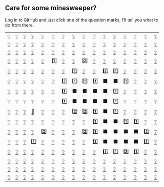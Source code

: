 ## Care for some minesweeper?
Log in to GitHub and just click one of the question marks; I'll tell you what to do from there.

|||||||||||||||||
|-|-|-|-|-|-|-|-|-|-|-|-|-|-|-|-|
[❔](https://github.com/yeetus-skeetus/yeetus-skeetus/issues/new?title=game_dig%20[0,0]&body=Replace+game_dig+with+game_flag+if+you+want+to+flag+a+square.+Click+Submit+new+issue+to+make+your+move.)|[❔](https://github.com/yeetus-skeetus/yeetus-skeetus/issues/new?title=game_dig%20[1,0]&body=Replace+game_dig+with+game_flag+if+you+want+to+flag+a+square.+Click+Submit+new+issue+to+make+your+move.)|[❔](https://github.com/yeetus-skeetus/yeetus-skeetus/issues/new?title=game_dig%20[2,0]&body=Replace+game_dig+with+game_flag+if+you+want+to+flag+a+square.+Click+Submit+new+issue+to+make+your+move.)|[❔](https://github.com/yeetus-skeetus/yeetus-skeetus/issues/new?title=game_dig%20[3,0]&body=Replace+game_dig+with+game_flag+if+you+want+to+flag+a+square.+Click+Submit+new+issue+to+make+your+move.)|[❔](https://github.com/yeetus-skeetus/yeetus-skeetus/issues/new?title=game_dig%20[4,0]&body=Replace+game_dig+with+game_flag+if+you+want+to+flag+a+square.+Click+Submit+new+issue+to+make+your+move.)|[❔](https://github.com/yeetus-skeetus/yeetus-skeetus/issues/new?title=game_dig%20[5,0]&body=Replace+game_dig+with+game_flag+if+you+want+to+flag+a+square.+Click+Submit+new+issue+to+make+your+move.)|[❔](https://github.com/yeetus-skeetus/yeetus-skeetus/issues/new?title=game_dig%20[6,0]&body=Replace+game_dig+with+game_flag+if+you+want+to+flag+a+square.+Click+Submit+new+issue+to+make+your+move.)|[❔](https://github.com/yeetus-skeetus/yeetus-skeetus/issues/new?title=game_dig%20[7,0]&body=Replace+game_dig+with+game_flag+if+you+want+to+flag+a+square.+Click+Submit+new+issue+to+make+your+move.)|[❔](https://github.com/yeetus-skeetus/yeetus-skeetus/issues/new?title=game_dig%20[8,0]&body=Replace+game_dig+with+game_flag+if+you+want+to+flag+a+square.+Click+Submit+new+issue+to+make+your+move.)|[❔](https://github.com/yeetus-skeetus/yeetus-skeetus/issues/new?title=game_dig%20[9,0]&body=Replace+game_dig+with+game_flag+if+you+want+to+flag+a+square.+Click+Submit+new+issue+to+make+your+move.)|[❔](https://github.com/yeetus-skeetus/yeetus-skeetus/issues/new?title=game_dig%20[10,0]&body=Replace+game_dig+with+game_flag+if+you+want+to+flag+a+square.+Click+Submit+new+issue+to+make+your+move.)|[❔](https://github.com/yeetus-skeetus/yeetus-skeetus/issues/new?title=game_dig%20[11,0]&body=Replace+game_dig+with+game_flag+if+you+want+to+flag+a+square.+Click+Submit+new+issue+to+make+your+move.)|[❔](https://github.com/yeetus-skeetus/yeetus-skeetus/issues/new?title=game_dig%20[12,0]&body=Replace+game_dig+with+game_flag+if+you+want+to+flag+a+square.+Click+Submit+new+issue+to+make+your+move.)|[❔](https://github.com/yeetus-skeetus/yeetus-skeetus/issues/new?title=game_dig%20[13,0]&body=Replace+game_dig+with+game_flag+if+you+want+to+flag+a+square.+Click+Submit+new+issue+to+make+your+move.)|[❔](https://github.com/yeetus-skeetus/yeetus-skeetus/issues/new?title=game_dig%20[14,0]&body=Replace+game_dig+with+game_flag+if+you+want+to+flag+a+square.+Click+Submit+new+issue+to+make+your+move.)|[❔](https://github.com/yeetus-skeetus/yeetus-skeetus/issues/new?title=game_dig%20[15,0]&body=Replace+game_dig+with+game_flag+if+you+want+to+flag+a+square.+Click+Submit+new+issue+to+make+your+move.)
[❔](https://github.com/yeetus-skeetus/yeetus-skeetus/issues/new?title=game_dig%20[0,1]&body=Replace+game_dig+with+game_flag+if+you+want+to+flag+a+square.+Click+Submit+new+issue+to+make+your+move.)|[❔](https://github.com/yeetus-skeetus/yeetus-skeetus/issues/new?title=game_dig%20[1,1]&body=Replace+game_dig+with+game_flag+if+you+want+to+flag+a+square.+Click+Submit+new+issue+to+make+your+move.)|[❔](https://github.com/yeetus-skeetus/yeetus-skeetus/issues/new?title=game_dig%20[2,1]&body=Replace+game_dig+with+game_flag+if+you+want+to+flag+a+square.+Click+Submit+new+issue+to+make+your+move.)|[❔](https://github.com/yeetus-skeetus/yeetus-skeetus/issues/new?title=game_dig%20[3,1]&body=Replace+game_dig+with+game_flag+if+you+want+to+flag+a+square.+Click+Submit+new+issue+to+make+your+move.)|[❔](https://github.com/yeetus-skeetus/yeetus-skeetus/issues/new?title=game_dig%20[4,1]&body=Replace+game_dig+with+game_flag+if+you+want+to+flag+a+square.+Click+Submit+new+issue+to+make+your+move.)|[❔](https://github.com/yeetus-skeetus/yeetus-skeetus/issues/new?title=game_dig%20[5,1]&body=Replace+game_dig+with+game_flag+if+you+want+to+flag+a+square.+Click+Submit+new+issue+to+make+your+move.)|[❔](https://github.com/yeetus-skeetus/yeetus-skeetus/issues/new?title=game_dig%20[6,1]&body=Replace+game_dig+with+game_flag+if+you+want+to+flag+a+square.+Click+Submit+new+issue+to+make+your+move.)|[❔](https://github.com/yeetus-skeetus/yeetus-skeetus/issues/new?title=game_dig%20[7,1]&body=Replace+game_dig+with+game_flag+if+you+want+to+flag+a+square.+Click+Submit+new+issue+to+make+your+move.)|[❔](https://github.com/yeetus-skeetus/yeetus-skeetus/issues/new?title=game_dig%20[8,1]&body=Replace+game_dig+with+game_flag+if+you+want+to+flag+a+square.+Click+Submit+new+issue+to+make+your+move.)|[❔](https://github.com/yeetus-skeetus/yeetus-skeetus/issues/new?title=game_dig%20[9,1]&body=Replace+game_dig+with+game_flag+if+you+want+to+flag+a+square.+Click+Submit+new+issue+to+make+your+move.)|[❔](https://github.com/yeetus-skeetus/yeetus-skeetus/issues/new?title=game_dig%20[10,1]&body=Replace+game_dig+with+game_flag+if+you+want+to+flag+a+square.+Click+Submit+new+issue+to+make+your+move.)|[❔](https://github.com/yeetus-skeetus/yeetus-skeetus/issues/new?title=game_dig%20[11,1]&body=Replace+game_dig+with+game_flag+if+you+want+to+flag+a+square.+Click+Submit+new+issue+to+make+your+move.)|[❔](https://github.com/yeetus-skeetus/yeetus-skeetus/issues/new?title=game_dig%20[12,1]&body=Replace+game_dig+with+game_flag+if+you+want+to+flag+a+square.+Click+Submit+new+issue+to+make+your+move.)|[❔](https://github.com/yeetus-skeetus/yeetus-skeetus/issues/new?title=game_dig%20[13,1]&body=Replace+game_dig+with+game_flag+if+you+want+to+flag+a+square.+Click+Submit+new+issue+to+make+your+move.)|[❔](https://github.com/yeetus-skeetus/yeetus-skeetus/issues/new?title=game_dig%20[14,1]&body=Replace+game_dig+with+game_flag+if+you+want+to+flag+a+square.+Click+Submit+new+issue+to+make+your+move.)|[❔](https://github.com/yeetus-skeetus/yeetus-skeetus/issues/new?title=game_dig%20[15,1]&body=Replace+game_dig+with+game_flag+if+you+want+to+flag+a+square.+Click+Submit+new+issue+to+make+your+move.)
[❔](https://github.com/yeetus-skeetus/yeetus-skeetus/issues/new?title=game_dig%20[0,2]&body=Replace+game_dig+with+game_flag+if+you+want+to+flag+a+square.+Click+Submit+new+issue+to+make+your+move.)|[❔](https://github.com/yeetus-skeetus/yeetus-skeetus/issues/new?title=game_dig%20[1,2]&body=Replace+game_dig+with+game_flag+if+you+want+to+flag+a+square.+Click+Submit+new+issue+to+make+your+move.)|[❔](https://github.com/yeetus-skeetus/yeetus-skeetus/issues/new?title=game_dig%20[2,2]&body=Replace+game_dig+with+game_flag+if+you+want+to+flag+a+square.+Click+Submit+new+issue+to+make+your+move.)|[❔](https://github.com/yeetus-skeetus/yeetus-skeetus/issues/new?title=game_dig%20[3,2]&body=Replace+game_dig+with+game_flag+if+you+want+to+flag+a+square.+Click+Submit+new+issue+to+make+your+move.)|[❔](https://github.com/yeetus-skeetus/yeetus-skeetus/issues/new?title=game_dig%20[4,2]&body=Replace+game_dig+with+game_flag+if+you+want+to+flag+a+square.+Click+Submit+new+issue+to+make+your+move.)|[❔](https://github.com/yeetus-skeetus/yeetus-skeetus/issues/new?title=game_dig%20[5,2]&body=Replace+game_dig+with+game_flag+if+you+want+to+flag+a+square.+Click+Submit+new+issue+to+make+your+move.)|[❔](https://github.com/yeetus-skeetus/yeetus-skeetus/issues/new?title=game_dig%20[6,2]&body=Replace+game_dig+with+game_flag+if+you+want+to+flag+a+square.+Click+Submit+new+issue+to+make+your+move.)|[❔](https://github.com/yeetus-skeetus/yeetus-skeetus/issues/new?title=game_dig%20[7,2]&body=Replace+game_dig+with+game_flag+if+you+want+to+flag+a+square.+Click+Submit+new+issue+to+make+your+move.)|[❔](https://github.com/yeetus-skeetus/yeetus-skeetus/issues/new?title=game_dig%20[8,2]&body=Replace+game_dig+with+game_flag+if+you+want+to+flag+a+square.+Click+Submit+new+issue+to+make+your+move.)|[❔](https://github.com/yeetus-skeetus/yeetus-skeetus/issues/new?title=game_dig%20[9,2]&body=Replace+game_dig+with+game_flag+if+you+want+to+flag+a+square.+Click+Submit+new+issue+to+make+your+move.)|[❔](https://github.com/yeetus-skeetus/yeetus-skeetus/issues/new?title=game_dig%20[10,2]&body=Replace+game_dig+with+game_flag+if+you+want+to+flag+a+square.+Click+Submit+new+issue+to+make+your+move.)|[❔](https://github.com/yeetus-skeetus/yeetus-skeetus/issues/new?title=game_dig%20[11,2]&body=Replace+game_dig+with+game_flag+if+you+want+to+flag+a+square.+Click+Submit+new+issue+to+make+your+move.)|[❔](https://github.com/yeetus-skeetus/yeetus-skeetus/issues/new?title=game_dig%20[12,2]&body=Replace+game_dig+with+game_flag+if+you+want+to+flag+a+square.+Click+Submit+new+issue+to+make+your+move.)|[❔](https://github.com/yeetus-skeetus/yeetus-skeetus/issues/new?title=game_dig%20[13,2]&body=Replace+game_dig+with+game_flag+if+you+want+to+flag+a+square.+Click+Submit+new+issue+to+make+your+move.)|[❔](https://github.com/yeetus-skeetus/yeetus-skeetus/issues/new?title=game_dig%20[14,2]&body=Replace+game_dig+with+game_flag+if+you+want+to+flag+a+square.+Click+Submit+new+issue+to+make+your+move.)|[❔](https://github.com/yeetus-skeetus/yeetus-skeetus/issues/new?title=game_dig%20[15,2]&body=Replace+game_dig+with+game_flag+if+you+want+to+flag+a+square.+Click+Submit+new+issue+to+make+your+move.)
[❔](https://github.com/yeetus-skeetus/yeetus-skeetus/issues/new?title=game_dig%20[0,3]&body=Replace+game_dig+with+game_flag+if+you+want+to+flag+a+square.+Click+Submit+new+issue+to+make+your+move.)|[❔](https://github.com/yeetus-skeetus/yeetus-skeetus/issues/new?title=game_dig%20[1,3]&body=Replace+game_dig+with+game_flag+if+you+want+to+flag+a+square.+Click+Submit+new+issue+to+make+your+move.)|[❔](https://github.com/yeetus-skeetus/yeetus-skeetus/issues/new?title=game_dig%20[2,3]&body=Replace+game_dig+with+game_flag+if+you+want+to+flag+a+square.+Click+Submit+new+issue+to+make+your+move.)|[❔](https://github.com/yeetus-skeetus/yeetus-skeetus/issues/new?title=game_dig%20[3,3]&body=Replace+game_dig+with+game_flag+if+you+want+to+flag+a+square.+Click+Submit+new+issue+to+make+your+move.)|[❔](https://github.com/yeetus-skeetus/yeetus-skeetus/issues/new?title=game_dig%20[4,3]&body=Replace+game_dig+with+game_flag+if+you+want+to+flag+a+square.+Click+Submit+new+issue+to+make+your+move.)|3️⃣|[❔](https://github.com/yeetus-skeetus/yeetus-skeetus/issues/new?title=game_dig%20[6,3]&body=Replace+game_dig+with+game_flag+if+you+want+to+flag+a+square.+Click+Submit+new+issue+to+make+your+move.)|[❔](https://github.com/yeetus-skeetus/yeetus-skeetus/issues/new?title=game_dig%20[7,3]&body=Replace+game_dig+with+game_flag+if+you+want+to+flag+a+square.+Click+Submit+new+issue+to+make+your+move.)|2️⃣|[❔](https://github.com/yeetus-skeetus/yeetus-skeetus/issues/new?title=game_dig%20[9,3]&body=Replace+game_dig+with+game_flag+if+you+want+to+flag+a+square.+Click+Submit+new+issue+to+make+your+move.)|[❔](https://github.com/yeetus-skeetus/yeetus-skeetus/issues/new?title=game_dig%20[10,3]&body=Replace+game_dig+with+game_flag+if+you+want+to+flag+a+square.+Click+Submit+new+issue+to+make+your+move.)|[❔](https://github.com/yeetus-skeetus/yeetus-skeetus/issues/new?title=game_dig%20[11,3]&body=Replace+game_dig+with+game_flag+if+you+want+to+flag+a+square.+Click+Submit+new+issue+to+make+your+move.)|[❔](https://github.com/yeetus-skeetus/yeetus-skeetus/issues/new?title=game_dig%20[12,3]&body=Replace+game_dig+with+game_flag+if+you+want+to+flag+a+square.+Click+Submit+new+issue+to+make+your+move.)|[❔](https://github.com/yeetus-skeetus/yeetus-skeetus/issues/new?title=game_dig%20[13,3]&body=Replace+game_dig+with+game_flag+if+you+want+to+flag+a+square.+Click+Submit+new+issue+to+make+your+move.)|[❔](https://github.com/yeetus-skeetus/yeetus-skeetus/issues/new?title=game_dig%20[14,3]&body=Replace+game_dig+with+game_flag+if+you+want+to+flag+a+square.+Click+Submit+new+issue+to+make+your+move.)|[❔](https://github.com/yeetus-skeetus/yeetus-skeetus/issues/new?title=game_dig%20[15,3]&body=Replace+game_dig+with+game_flag+if+you+want+to+flag+a+square.+Click+Submit+new+issue+to+make+your+move.)
[❔](https://github.com/yeetus-skeetus/yeetus-skeetus/issues/new?title=game_dig%20[0,4]&body=Replace+game_dig+with+game_flag+if+you+want+to+flag+a+square.+Click+Submit+new+issue+to+make+your+move.)|[❔](https://github.com/yeetus-skeetus/yeetus-skeetus/issues/new?title=game_dig%20[1,4]&body=Replace+game_dig+with+game_flag+if+you+want+to+flag+a+square.+Click+Submit+new+issue+to+make+your+move.)|[❔](https://github.com/yeetus-skeetus/yeetus-skeetus/issues/new?title=game_dig%20[2,4]&body=Replace+game_dig+with+game_flag+if+you+want+to+flag+a+square.+Click+Submit+new+issue+to+make+your+move.)|[❔](https://github.com/yeetus-skeetus/yeetus-skeetus/issues/new?title=game_dig%20[3,4]&body=Replace+game_dig+with+game_flag+if+you+want+to+flag+a+square.+Click+Submit+new+issue+to+make+your+move.)|[❔](https://github.com/yeetus-skeetus/yeetus-skeetus/issues/new?title=game_dig%20[4,4]&body=Replace+game_dig+with+game_flag+if+you+want+to+flag+a+square.+Click+Submit+new+issue+to+make+your+move.)|[❔](https://github.com/yeetus-skeetus/yeetus-skeetus/issues/new?title=game_dig%20[5,4]&body=Replace+game_dig+with+game_flag+if+you+want+to+flag+a+square.+Click+Submit+new+issue+to+make+your+move.)|[❔](https://github.com/yeetus-skeetus/yeetus-skeetus/issues/new?title=game_dig%20[6,4]&body=Replace+game_dig+with+game_flag+if+you+want+to+flag+a+square.+Click+Submit+new+issue+to+make+your+move.)|1️⃣|[❔](https://github.com/yeetus-skeetus/yeetus-skeetus/issues/new?title=game_dig%20[8,4]&body=Replace+game_dig+with+game_flag+if+you+want+to+flag+a+square.+Click+Submit+new+issue+to+make+your+move.)|[❔](https://github.com/yeetus-skeetus/yeetus-skeetus/issues/new?title=game_dig%20[9,4]&body=Replace+game_dig+with+game_flag+if+you+want+to+flag+a+square.+Click+Submit+new+issue+to+make+your+move.)|2️⃣|1️⃣|[❔](https://github.com/yeetus-skeetus/yeetus-skeetus/issues/new?title=game_dig%20[12,4]&body=Replace+game_dig+with+game_flag+if+you+want+to+flag+a+square.+Click+Submit+new+issue+to+make+your+move.)|[❔](https://github.com/yeetus-skeetus/yeetus-skeetus/issues/new?title=game_dig%20[13,4]&body=Replace+game_dig+with+game_flag+if+you+want+to+flag+a+square.+Click+Submit+new+issue+to+make+your+move.)|[❔](https://github.com/yeetus-skeetus/yeetus-skeetus/issues/new?title=game_dig%20[14,4]&body=Replace+game_dig+with+game_flag+if+you+want+to+flag+a+square.+Click+Submit+new+issue+to+make+your+move.)|[❔](https://github.com/yeetus-skeetus/yeetus-skeetus/issues/new?title=game_dig%20[15,4]&body=Replace+game_dig+with+game_flag+if+you+want+to+flag+a+square.+Click+Submit+new+issue+to+make+your+move.)
[❔](https://github.com/yeetus-skeetus/yeetus-skeetus/issues/new?title=game_dig%20[0,5]&body=Replace+game_dig+with+game_flag+if+you+want+to+flag+a+square.+Click+Submit+new+issue+to+make+your+move.)|[❔](https://github.com/yeetus-skeetus/yeetus-skeetus/issues/new?title=game_dig%20[1,5]&body=Replace+game_dig+with+game_flag+if+you+want+to+flag+a+square.+Click+Submit+new+issue+to+make+your+move.)|[❔](https://github.com/yeetus-skeetus/yeetus-skeetus/issues/new?title=game_dig%20[2,5]&body=Replace+game_dig+with+game_flag+if+you+want+to+flag+a+square.+Click+Submit+new+issue+to+make+your+move.)|[❔](https://github.com/yeetus-skeetus/yeetus-skeetus/issues/new?title=game_dig%20[3,5]&body=Replace+game_dig+with+game_flag+if+you+want+to+flag+a+square.+Click+Submit+new+issue+to+make+your+move.)|[❔](https://github.com/yeetus-skeetus/yeetus-skeetus/issues/new?title=game_dig%20[4,5]&body=Replace+game_dig+with+game_flag+if+you+want+to+flag+a+square.+Click+Submit+new+issue+to+make+your+move.)|[❔](https://github.com/yeetus-skeetus/yeetus-skeetus/issues/new?title=game_dig%20[5,5]&body=Replace+game_dig+with+game_flag+if+you+want+to+flag+a+square.+Click+Submit+new+issue+to+make+your+move.)|2️⃣|1️⃣|1️⃣|1️⃣|⬛|⬛|1️⃣|[❔](https://github.com/yeetus-skeetus/yeetus-skeetus/issues/new?title=game_dig%20[13,5]&body=Replace+game_dig+with+game_flag+if+you+want+to+flag+a+square.+Click+Submit+new+issue+to+make+your+move.)|[❔](https://github.com/yeetus-skeetus/yeetus-skeetus/issues/new?title=game_dig%20[14,5]&body=Replace+game_dig+with+game_flag+if+you+want+to+flag+a+square.+Click+Submit+new+issue+to+make+your+move.)|[❔](https://github.com/yeetus-skeetus/yeetus-skeetus/issues/new?title=game_dig%20[15,5]&body=Replace+game_dig+with+game_flag+if+you+want+to+flag+a+square.+Click+Submit+new+issue+to+make+your+move.)
[❔](https://github.com/yeetus-skeetus/yeetus-skeetus/issues/new?title=game_dig%20[0,6]&body=Replace+game_dig+with+game_flag+if+you+want+to+flag+a+square.+Click+Submit+new+issue+to+make+your+move.)|[❔](https://github.com/yeetus-skeetus/yeetus-skeetus/issues/new?title=game_dig%20[1,6]&body=Replace+game_dig+with+game_flag+if+you+want+to+flag+a+square.+Click+Submit+new+issue+to+make+your+move.)|[❔](https://github.com/yeetus-skeetus/yeetus-skeetus/issues/new?title=game_dig%20[2,6]&body=Replace+game_dig+with+game_flag+if+you+want+to+flag+a+square.+Click+Submit+new+issue+to+make+your+move.)|[❔](https://github.com/yeetus-skeetus/yeetus-skeetus/issues/new?title=game_dig%20[3,6]&body=Replace+game_dig+with+game_flag+if+you+want+to+flag+a+square.+Click+Submit+new+issue+to+make+your+move.)|[❔](https://github.com/yeetus-skeetus/yeetus-skeetus/issues/new?title=game_dig%20[4,6]&body=Replace+game_dig+with+game_flag+if+you+want+to+flag+a+square.+Click+Submit+new+issue+to+make+your+move.)|[❔](https://github.com/yeetus-skeetus/yeetus-skeetus/issues/new?title=game_dig%20[5,6]&body=Replace+game_dig+with+game_flag+if+you+want+to+flag+a+square.+Click+Submit+new+issue+to+make+your+move.)|1️⃣|⬛|⬛|⬛|⬛|1️⃣|[❔](https://github.com/yeetus-skeetus/yeetus-skeetus/issues/new?title=game_dig%20[12,6]&body=Replace+game_dig+with+game_flag+if+you+want+to+flag+a+square.+Click+Submit+new+issue+to+make+your+move.)|[❔](https://github.com/yeetus-skeetus/yeetus-skeetus/issues/new?title=game_dig%20[13,6]&body=Replace+game_dig+with+game_flag+if+you+want+to+flag+a+square.+Click+Submit+new+issue+to+make+your+move.)|[❔](https://github.com/yeetus-skeetus/yeetus-skeetus/issues/new?title=game_dig%20[14,6]&body=Replace+game_dig+with+game_flag+if+you+want+to+flag+a+square.+Click+Submit+new+issue+to+make+your+move.)|[❔](https://github.com/yeetus-skeetus/yeetus-skeetus/issues/new?title=game_dig%20[15,6]&body=Replace+game_dig+with+game_flag+if+you+want+to+flag+a+square.+Click+Submit+new+issue+to+make+your+move.)
[❔](https://github.com/yeetus-skeetus/yeetus-skeetus/issues/new?title=game_dig%20[0,7]&body=Replace+game_dig+with+game_flag+if+you+want+to+flag+a+square.+Click+Submit+new+issue+to+make+your+move.)|[❔](https://github.com/yeetus-skeetus/yeetus-skeetus/issues/new?title=game_dig%20[1,7]&body=Replace+game_dig+with+game_flag+if+you+want+to+flag+a+square.+Click+Submit+new+issue+to+make+your+move.)|[❔](https://github.com/yeetus-skeetus/yeetus-skeetus/issues/new?title=game_dig%20[2,7]&body=Replace+game_dig+with+game_flag+if+you+want+to+flag+a+square.+Click+Submit+new+issue+to+make+your+move.)|[❔](https://github.com/yeetus-skeetus/yeetus-skeetus/issues/new?title=game_dig%20[3,7]&body=Replace+game_dig+with+game_flag+if+you+want+to+flag+a+square.+Click+Submit+new+issue+to+make+your+move.)|[❔](https://github.com/yeetus-skeetus/yeetus-skeetus/issues/new?title=game_dig%20[4,7]&body=Replace+game_dig+with+game_flag+if+you+want+to+flag+a+square.+Click+Submit+new+issue+to+make+your+move.)|[❔](https://github.com/yeetus-skeetus/yeetus-skeetus/issues/new?title=game_dig%20[5,7]&body=Replace+game_dig+with+game_flag+if+you+want+to+flag+a+square.+Click+Submit+new+issue+to+make+your+move.)|1️⃣|⬛|⬛|⬛|⬛|1️⃣|[❔](https://github.com/yeetus-skeetus/yeetus-skeetus/issues/new?title=game_dig%20[12,7]&body=Replace+game_dig+with+game_flag+if+you+want+to+flag+a+square.+Click+Submit+new+issue+to+make+your+move.)|[❔](https://github.com/yeetus-skeetus/yeetus-skeetus/issues/new?title=game_dig%20[13,7]&body=Replace+game_dig+with+game_flag+if+you+want+to+flag+a+square.+Click+Submit+new+issue+to+make+your+move.)|[❔](https://github.com/yeetus-skeetus/yeetus-skeetus/issues/new?title=game_dig%20[14,7]&body=Replace+game_dig+with+game_flag+if+you+want+to+flag+a+square.+Click+Submit+new+issue+to+make+your+move.)|[❔](https://github.com/yeetus-skeetus/yeetus-skeetus/issues/new?title=game_dig%20[15,7]&body=Replace+game_dig+with+game_flag+if+you+want+to+flag+a+square.+Click+Submit+new+issue+to+make+your+move.)
[❔](https://github.com/yeetus-skeetus/yeetus-skeetus/issues/new?title=game_dig%20[0,8]&body=Replace+game_dig+with+game_flag+if+you+want+to+flag+a+square.+Click+Submit+new+issue+to+make+your+move.)|[❔](https://github.com/yeetus-skeetus/yeetus-skeetus/issues/new?title=game_dig%20[1,8]&body=Replace+game_dig+with+game_flag+if+you+want+to+flag+a+square.+Click+Submit+new+issue+to+make+your+move.)|[❔](https://github.com/yeetus-skeetus/yeetus-skeetus/issues/new?title=game_dig%20[2,8]&body=Replace+game_dig+with+game_flag+if+you+want+to+flag+a+square.+Click+Submit+new+issue+to+make+your+move.)|[🚩](https://github.com/yeetus-skeetus/yeetus-skeetus/issues/new?title=game_flag%20[3,8]&body=Replace+game_dig+with+game_flag+if+you+want+to+flag+a+square.+Click+Submit+new+issue+to+make+your+move.)|[❔](https://github.com/yeetus-skeetus/yeetus-skeetus/issues/new?title=game_dig%20[4,8]&body=Replace+game_dig+with+game_flag+if+you+want+to+flag+a+square.+Click+Submit+new+issue+to+make+your+move.)|[❔](https://github.com/yeetus-skeetus/yeetus-skeetus/issues/new?title=game_dig%20[5,8]&body=Replace+game_dig+with+game_flag+if+you+want+to+flag+a+square.+Click+Submit+new+issue+to+make+your+move.)|[❔](https://github.com/yeetus-skeetus/yeetus-skeetus/issues/new?title=game_dig%20[6,8]&body=Replace+game_dig+with+game_flag+if+you+want+to+flag+a+square.+Click+Submit+new+issue+to+make+your+move.)|2️⃣|2️⃣|1️⃣|⬛|1️⃣|[❔](https://github.com/yeetus-skeetus/yeetus-skeetus/issues/new?title=game_dig%20[12,8]&body=Replace+game_dig+with+game_flag+if+you+want+to+flag+a+square.+Click+Submit+new+issue+to+make+your+move.)|[❔](https://github.com/yeetus-skeetus/yeetus-skeetus/issues/new?title=game_dig%20[13,8]&body=Replace+game_dig+with+game_flag+if+you+want+to+flag+a+square.+Click+Submit+new+issue+to+make+your+move.)|[❔](https://github.com/yeetus-skeetus/yeetus-skeetus/issues/new?title=game_dig%20[14,8]&body=Replace+game_dig+with+game_flag+if+you+want+to+flag+a+square.+Click+Submit+new+issue+to+make+your+move.)|[❔](https://github.com/yeetus-skeetus/yeetus-skeetus/issues/new?title=game_dig%20[15,8]&body=Replace+game_dig+with+game_flag+if+you+want+to+flag+a+square.+Click+Submit+new+issue+to+make+your+move.)
[❔](https://github.com/yeetus-skeetus/yeetus-skeetus/issues/new?title=game_dig%20[0,9]&body=Replace+game_dig+with+game_flag+if+you+want+to+flag+a+square.+Click+Submit+new+issue+to+make+your+move.)|[❔](https://github.com/yeetus-skeetus/yeetus-skeetus/issues/new?title=game_dig%20[1,9]&body=Replace+game_dig+with+game_flag+if+you+want+to+flag+a+square.+Click+Submit+new+issue+to+make+your+move.)|[❔](https://github.com/yeetus-skeetus/yeetus-skeetus/issues/new?title=game_dig%20[2,9]&body=Replace+game_dig+with+game_flag+if+you+want+to+flag+a+square.+Click+Submit+new+issue+to+make+your+move.)|[❔](https://github.com/yeetus-skeetus/yeetus-skeetus/issues/new?title=game_dig%20[3,9]&body=Replace+game_dig+with+game_flag+if+you+want+to+flag+a+square.+Click+Submit+new+issue+to+make+your+move.)|[❔](https://github.com/yeetus-skeetus/yeetus-skeetus/issues/new?title=game_dig%20[4,9]&body=Replace+game_dig+with+game_flag+if+you+want+to+flag+a+square.+Click+Submit+new+issue+to+make+your+move.)|[❔](https://github.com/yeetus-skeetus/yeetus-skeetus/issues/new?title=game_dig%20[5,9]&body=Replace+game_dig+with+game_flag+if+you+want+to+flag+a+square.+Click+Submit+new+issue+to+make+your+move.)|[❔](https://github.com/yeetus-skeetus/yeetus-skeetus/issues/new?title=game_dig%20[6,9]&body=Replace+game_dig+with+game_flag+if+you+want+to+flag+a+square.+Click+Submit+new+issue+to+make+your+move.)|[❔](https://github.com/yeetus-skeetus/yeetus-skeetus/issues/new?title=game_dig%20[7,9]&body=Replace+game_dig+with+game_flag+if+you+want+to+flag+a+square.+Click+Submit+new+issue+to+make+your+move.)|[❔](https://github.com/yeetus-skeetus/yeetus-skeetus/issues/new?title=game_dig%20[8,9]&body=Replace+game_dig+with+game_flag+if+you+want+to+flag+a+square.+Click+Submit+new+issue+to+make+your+move.)|1️⃣|⬛|⬛|1️⃣|1️⃣|[❔](https://github.com/yeetus-skeetus/yeetus-skeetus/issues/new?title=game_dig%20[14,9]&body=Replace+game_dig+with+game_flag+if+you+want+to+flag+a+square.+Click+Submit+new+issue+to+make+your+move.)|[❔](https://github.com/yeetus-skeetus/yeetus-skeetus/issues/new?title=game_dig%20[15,9]&body=Replace+game_dig+with+game_flag+if+you+want+to+flag+a+square.+Click+Submit+new+issue+to+make+your+move.)
[❔](https://github.com/yeetus-skeetus/yeetus-skeetus/issues/new?title=game_dig%20[0,10]&body=Replace+game_dig+with+game_flag+if+you+want+to+flag+a+square.+Click+Submit+new+issue+to+make+your+move.)|[❔](https://github.com/yeetus-skeetus/yeetus-skeetus/issues/new?title=game_dig%20[1,10]&body=Replace+game_dig+with+game_flag+if+you+want+to+flag+a+square.+Click+Submit+new+issue+to+make+your+move.)|[❔](https://github.com/yeetus-skeetus/yeetus-skeetus/issues/new?title=game_dig%20[2,10]&body=Replace+game_dig+with+game_flag+if+you+want+to+flag+a+square.+Click+Submit+new+issue+to+make+your+move.)|[❔](https://github.com/yeetus-skeetus/yeetus-skeetus/issues/new?title=game_dig%20[3,10]&body=Replace+game_dig+with+game_flag+if+you+want+to+flag+a+square.+Click+Submit+new+issue+to+make+your+move.)|2️⃣|[❔](https://github.com/yeetus-skeetus/yeetus-skeetus/issues/new?title=game_dig%20[5,10]&body=Replace+game_dig+with+game_flag+if+you+want+to+flag+a+square.+Click+Submit+new+issue+to+make+your+move.)|[❔](https://github.com/yeetus-skeetus/yeetus-skeetus/issues/new?title=game_dig%20[6,10]&body=Replace+game_dig+with+game_flag+if+you+want+to+flag+a+square.+Click+Submit+new+issue+to+make+your+move.)|[❔](https://github.com/yeetus-skeetus/yeetus-skeetus/issues/new?title=game_dig%20[7,10]&body=Replace+game_dig+with+game_flag+if+you+want+to+flag+a+square.+Click+Submit+new+issue+to+make+your+move.)|2️⃣|1️⃣|⬛|⬛|⬛|⬛|2️⃣|[❔](https://github.com/yeetus-skeetus/yeetus-skeetus/issues/new?title=game_dig%20[15,10]&body=Replace+game_dig+with+game_flag+if+you+want+to+flag+a+square.+Click+Submit+new+issue+to+make+your+move.)
[❔](https://github.com/yeetus-skeetus/yeetus-skeetus/issues/new?title=game_dig%20[0,11]&body=Replace+game_dig+with+game_flag+if+you+want+to+flag+a+square.+Click+Submit+new+issue+to+make+your+move.)|[❔](https://github.com/yeetus-skeetus/yeetus-skeetus/issues/new?title=game_dig%20[1,11]&body=Replace+game_dig+with+game_flag+if+you+want+to+flag+a+square.+Click+Submit+new+issue+to+make+your+move.)|[❔](https://github.com/yeetus-skeetus/yeetus-skeetus/issues/new?title=game_dig%20[2,11]&body=Replace+game_dig+with+game_flag+if+you+want+to+flag+a+square.+Click+Submit+new+issue+to+make+your+move.)|1️⃣|[❔](https://github.com/yeetus-skeetus/yeetus-skeetus/issues/new?title=game_dig%20[4,11]&body=Replace+game_dig+with+game_flag+if+you+want+to+flag+a+square.+Click+Submit+new+issue+to+make+your+move.)|[❔](https://github.com/yeetus-skeetus/yeetus-skeetus/issues/new?title=game_dig%20[5,11]&body=Replace+game_dig+with+game_flag+if+you+want+to+flag+a+square.+Click+Submit+new+issue+to+make+your+move.)|[❔](https://github.com/yeetus-skeetus/yeetus-skeetus/issues/new?title=game_dig%20[6,11]&body=Replace+game_dig+with+game_flag+if+you+want+to+flag+a+square.+Click+Submit+new+issue+to+make+your+move.)|[❔](https://github.com/yeetus-skeetus/yeetus-skeetus/issues/new?title=game_dig%20[7,11]&body=Replace+game_dig+with+game_flag+if+you+want+to+flag+a+square.+Click+Submit+new+issue+to+make+your+move.)|[❔](https://github.com/yeetus-skeetus/yeetus-skeetus/issues/new?title=game_dig%20[8,11]&body=Replace+game_dig+with+game_flag+if+you+want+to+flag+a+square.+Click+Submit+new+issue+to+make+your+move.)|1️⃣|⬛|⬛|⬛|⬛|1️⃣|[❔](https://github.com/yeetus-skeetus/yeetus-skeetus/issues/new?title=game_dig%20[15,11]&body=Replace+game_dig+with+game_flag+if+you+want+to+flag+a+square.+Click+Submit+new+issue+to+make+your+move.)
[❔](https://github.com/yeetus-skeetus/yeetus-skeetus/issues/new?title=game_dig%20[0,12]&body=Replace+game_dig+with+game_flag+if+you+want+to+flag+a+square.+Click+Submit+new+issue+to+make+your+move.)|[❔](https://github.com/yeetus-skeetus/yeetus-skeetus/issues/new?title=game_dig%20[1,12]&body=Replace+game_dig+with+game_flag+if+you+want+to+flag+a+square.+Click+Submit+new+issue+to+make+your+move.)|[❔](https://github.com/yeetus-skeetus/yeetus-skeetus/issues/new?title=game_dig%20[2,12]&body=Replace+game_dig+with+game_flag+if+you+want+to+flag+a+square.+Click+Submit+new+issue+to+make+your+move.)|[❔](https://github.com/yeetus-skeetus/yeetus-skeetus/issues/new?title=game_dig%20[3,12]&body=Replace+game_dig+with+game_flag+if+you+want+to+flag+a+square.+Click+Submit+new+issue+to+make+your+move.)|[❔](https://github.com/yeetus-skeetus/yeetus-skeetus/issues/new?title=game_dig%20[4,12]&body=Replace+game_dig+with+game_flag+if+you+want+to+flag+a+square.+Click+Submit+new+issue+to+make+your+move.)|[❔](https://github.com/yeetus-skeetus/yeetus-skeetus/issues/new?title=game_dig%20[5,12]&body=Replace+game_dig+with+game_flag+if+you+want+to+flag+a+square.+Click+Submit+new+issue+to+make+your+move.)|[❔](https://github.com/yeetus-skeetus/yeetus-skeetus/issues/new?title=game_dig%20[6,12]&body=Replace+game_dig+with+game_flag+if+you+want+to+flag+a+square.+Click+Submit+new+issue+to+make+your+move.)|[❔](https://github.com/yeetus-skeetus/yeetus-skeetus/issues/new?title=game_dig%20[7,12]&body=Replace+game_dig+with+game_flag+if+you+want+to+flag+a+square.+Click+Submit+new+issue+to+make+your+move.)|[❔](https://github.com/yeetus-skeetus/yeetus-skeetus/issues/new?title=game_dig%20[8,12]&body=Replace+game_dig+with+game_flag+if+you+want+to+flag+a+square.+Click+Submit+new+issue+to+make+your+move.)|[❔](https://github.com/yeetus-skeetus/yeetus-skeetus/issues/new?title=game_dig%20[9,12]&body=Replace+game_dig+with+game_flag+if+you+want+to+flag+a+square.+Click+Submit+new+issue+to+make+your+move.)|1️⃣|1️⃣|2️⃣|1️⃣|[❔](https://github.com/yeetus-skeetus/yeetus-skeetus/issues/new?title=game_dig%20[14,12]&body=Replace+game_dig+with+game_flag+if+you+want+to+flag+a+square.+Click+Submit+new+issue+to+make+your+move.)|[❔](https://github.com/yeetus-skeetus/yeetus-skeetus/issues/new?title=game_dig%20[15,12]&body=Replace+game_dig+with+game_flag+if+you+want+to+flag+a+square.+Click+Submit+new+issue+to+make+your+move.)
[❔](https://github.com/yeetus-skeetus/yeetus-skeetus/issues/new?title=game_dig%20[0,13]&body=Replace+game_dig+with+game_flag+if+you+want+to+flag+a+square.+Click+Submit+new+issue+to+make+your+move.)|[❔](https://github.com/yeetus-skeetus/yeetus-skeetus/issues/new?title=game_dig%20[1,13]&body=Replace+game_dig+with+game_flag+if+you+want+to+flag+a+square.+Click+Submit+new+issue+to+make+your+move.)|[❔](https://github.com/yeetus-skeetus/yeetus-skeetus/issues/new?title=game_dig%20[2,13]&body=Replace+game_dig+with+game_flag+if+you+want+to+flag+a+square.+Click+Submit+new+issue+to+make+your+move.)|[❔](https://github.com/yeetus-skeetus/yeetus-skeetus/issues/new?title=game_dig%20[3,13]&body=Replace+game_dig+with+game_flag+if+you+want+to+flag+a+square.+Click+Submit+new+issue+to+make+your+move.)|[❔](https://github.com/yeetus-skeetus/yeetus-skeetus/issues/new?title=game_dig%20[4,13]&body=Replace+game_dig+with+game_flag+if+you+want+to+flag+a+square.+Click+Submit+new+issue+to+make+your+move.)|[❔](https://github.com/yeetus-skeetus/yeetus-skeetus/issues/new?title=game_dig%20[5,13]&body=Replace+game_dig+with+game_flag+if+you+want+to+flag+a+square.+Click+Submit+new+issue+to+make+your+move.)|[❔](https://github.com/yeetus-skeetus/yeetus-skeetus/issues/new?title=game_dig%20[6,13]&body=Replace+game_dig+with+game_flag+if+you+want+to+flag+a+square.+Click+Submit+new+issue+to+make+your+move.)|[❔](https://github.com/yeetus-skeetus/yeetus-skeetus/issues/new?title=game_dig%20[7,13]&body=Replace+game_dig+with+game_flag+if+you+want+to+flag+a+square.+Click+Submit+new+issue+to+make+your+move.)|[❔](https://github.com/yeetus-skeetus/yeetus-skeetus/issues/new?title=game_dig%20[8,13]&body=Replace+game_dig+with+game_flag+if+you+want+to+flag+a+square.+Click+Submit+new+issue+to+make+your+move.)|[❔](https://github.com/yeetus-skeetus/yeetus-skeetus/issues/new?title=game_dig%20[9,13]&body=Replace+game_dig+with+game_flag+if+you+want+to+flag+a+square.+Click+Submit+new+issue+to+make+your+move.)|[❔](https://github.com/yeetus-skeetus/yeetus-skeetus/issues/new?title=game_dig%20[10,13]&body=Replace+game_dig+with+game_flag+if+you+want+to+flag+a+square.+Click+Submit+new+issue+to+make+your+move.)|[❔](https://github.com/yeetus-skeetus/yeetus-skeetus/issues/new?title=game_dig%20[11,13]&body=Replace+game_dig+with+game_flag+if+you+want+to+flag+a+square.+Click+Submit+new+issue+to+make+your+move.)|[❔](https://github.com/yeetus-skeetus/yeetus-skeetus/issues/new?title=game_dig%20[12,13]&body=Replace+game_dig+with+game_flag+if+you+want+to+flag+a+square.+Click+Submit+new+issue+to+make+your+move.)|[❔](https://github.com/yeetus-skeetus/yeetus-skeetus/issues/new?title=game_dig%20[13,13]&body=Replace+game_dig+with+game_flag+if+you+want+to+flag+a+square.+Click+Submit+new+issue+to+make+your+move.)|[❔](https://github.com/yeetus-skeetus/yeetus-skeetus/issues/new?title=game_dig%20[14,13]&body=Replace+game_dig+with+game_flag+if+you+want+to+flag+a+square.+Click+Submit+new+issue+to+make+your+move.)|[❔](https://github.com/yeetus-skeetus/yeetus-skeetus/issues/new?title=game_dig%20[15,13]&body=Replace+game_dig+with+game_flag+if+you+want+to+flag+a+square.+Click+Submit+new+issue+to+make+your+move.)
[❔](https://github.com/yeetus-skeetus/yeetus-skeetus/issues/new?title=game_dig%20[0,14]&body=Replace+game_dig+with+game_flag+if+you+want+to+flag+a+square.+Click+Submit+new+issue+to+make+your+move.)|[❔](https://github.com/yeetus-skeetus/yeetus-skeetus/issues/new?title=game_dig%20[1,14]&body=Replace+game_dig+with+game_flag+if+you+want+to+flag+a+square.+Click+Submit+new+issue+to+make+your+move.)|[❔](https://github.com/yeetus-skeetus/yeetus-skeetus/issues/new?title=game_dig%20[2,14]&body=Replace+game_dig+with+game_flag+if+you+want+to+flag+a+square.+Click+Submit+new+issue+to+make+your+move.)|[❔](https://github.com/yeetus-skeetus/yeetus-skeetus/issues/new?title=game_dig%20[3,14]&body=Replace+game_dig+with+game_flag+if+you+want+to+flag+a+square.+Click+Submit+new+issue+to+make+your+move.)|[❔](https://github.com/yeetus-skeetus/yeetus-skeetus/issues/new?title=game_dig%20[4,14]&body=Replace+game_dig+with+game_flag+if+you+want+to+flag+a+square.+Click+Submit+new+issue+to+make+your+move.)|[❔](https://github.com/yeetus-skeetus/yeetus-skeetus/issues/new?title=game_dig%20[5,14]&body=Replace+game_dig+with+game_flag+if+you+want+to+flag+a+square.+Click+Submit+new+issue+to+make+your+move.)|[❔](https://github.com/yeetus-skeetus/yeetus-skeetus/issues/new?title=game_dig%20[6,14]&body=Replace+game_dig+with+game_flag+if+you+want+to+flag+a+square.+Click+Submit+new+issue+to+make+your+move.)|[❔](https://github.com/yeetus-skeetus/yeetus-skeetus/issues/new?title=game_dig%20[7,14]&body=Replace+game_dig+with+game_flag+if+you+want+to+flag+a+square.+Click+Submit+new+issue+to+make+your+move.)|[❔](https://github.com/yeetus-skeetus/yeetus-skeetus/issues/new?title=game_dig%20[8,14]&body=Replace+game_dig+with+game_flag+if+you+want+to+flag+a+square.+Click+Submit+new+issue+to+make+your+move.)|[❔](https://github.com/yeetus-skeetus/yeetus-skeetus/issues/new?title=game_dig%20[9,14]&body=Replace+game_dig+with+game_flag+if+you+want+to+flag+a+square.+Click+Submit+new+issue+to+make+your+move.)|[❔](https://github.com/yeetus-skeetus/yeetus-skeetus/issues/new?title=game_dig%20[10,14]&body=Replace+game_dig+with+game_flag+if+you+want+to+flag+a+square.+Click+Submit+new+issue+to+make+your+move.)|[❔](https://github.com/yeetus-skeetus/yeetus-skeetus/issues/new?title=game_dig%20[11,14]&body=Replace+game_dig+with+game_flag+if+you+want+to+flag+a+square.+Click+Submit+new+issue+to+make+your+move.)|[❔](https://github.com/yeetus-skeetus/yeetus-skeetus/issues/new?title=game_dig%20[12,14]&body=Replace+game_dig+with+game_flag+if+you+want+to+flag+a+square.+Click+Submit+new+issue+to+make+your+move.)|[❔](https://github.com/yeetus-skeetus/yeetus-skeetus/issues/new?title=game_dig%20[13,14]&body=Replace+game_dig+with+game_flag+if+you+want+to+flag+a+square.+Click+Submit+new+issue+to+make+your+move.)|[❔](https://github.com/yeetus-skeetus/yeetus-skeetus/issues/new?title=game_dig%20[14,14]&body=Replace+game_dig+with+game_flag+if+you+want+to+flag+a+square.+Click+Submit+new+issue+to+make+your+move.)|[❔](https://github.com/yeetus-skeetus/yeetus-skeetus/issues/new?title=game_dig%20[15,14]&body=Replace+game_dig+with+game_flag+if+you+want+to+flag+a+square.+Click+Submit+new+issue+to+make+your+move.)
[❔](https://github.com/yeetus-skeetus/yeetus-skeetus/issues/new?title=game_dig%20[0,15]&body=Replace+game_dig+with+game_flag+if+you+want+to+flag+a+square.+Click+Submit+new+issue+to+make+your+move.)|[❔](https://github.com/yeetus-skeetus/yeetus-skeetus/issues/new?title=game_dig%20[1,15]&body=Replace+game_dig+with+game_flag+if+you+want+to+flag+a+square.+Click+Submit+new+issue+to+make+your+move.)|[❔](https://github.com/yeetus-skeetus/yeetus-skeetus/issues/new?title=game_dig%20[2,15]&body=Replace+game_dig+with+game_flag+if+you+want+to+flag+a+square.+Click+Submit+new+issue+to+make+your+move.)|[❔](https://github.com/yeetus-skeetus/yeetus-skeetus/issues/new?title=game_dig%20[3,15]&body=Replace+game_dig+with+game_flag+if+you+want+to+flag+a+square.+Click+Submit+new+issue+to+make+your+move.)|[❔](https://github.com/yeetus-skeetus/yeetus-skeetus/issues/new?title=game_dig%20[4,15]&body=Replace+game_dig+with+game_flag+if+you+want+to+flag+a+square.+Click+Submit+new+issue+to+make+your+move.)|[❔](https://github.com/yeetus-skeetus/yeetus-skeetus/issues/new?title=game_dig%20[5,15]&body=Replace+game_dig+with+game_flag+if+you+want+to+flag+a+square.+Click+Submit+new+issue+to+make+your+move.)|[❔](https://github.com/yeetus-skeetus/yeetus-skeetus/issues/new?title=game_dig%20[6,15]&body=Replace+game_dig+with+game_flag+if+you+want+to+flag+a+square.+Click+Submit+new+issue+to+make+your+move.)|[❔](https://github.com/yeetus-skeetus/yeetus-skeetus/issues/new?title=game_dig%20[7,15]&body=Replace+game_dig+with+game_flag+if+you+want+to+flag+a+square.+Click+Submit+new+issue+to+make+your+move.)|[❔](https://github.com/yeetus-skeetus/yeetus-skeetus/issues/new?title=game_dig%20[8,15]&body=Replace+game_dig+with+game_flag+if+you+want+to+flag+a+square.+Click+Submit+new+issue+to+make+your+move.)|[❔](https://github.com/yeetus-skeetus/yeetus-skeetus/issues/new?title=game_dig%20[9,15]&body=Replace+game_dig+with+game_flag+if+you+want+to+flag+a+square.+Click+Submit+new+issue+to+make+your+move.)|[❔](https://github.com/yeetus-skeetus/yeetus-skeetus/issues/new?title=game_dig%20[10,15]&body=Replace+game_dig+with+game_flag+if+you+want+to+flag+a+square.+Click+Submit+new+issue+to+make+your+move.)|[❔](https://github.com/yeetus-skeetus/yeetus-skeetus/issues/new?title=game_dig%20[11,15]&body=Replace+game_dig+with+game_flag+if+you+want+to+flag+a+square.+Click+Submit+new+issue+to+make+your+move.)|[❔](https://github.com/yeetus-skeetus/yeetus-skeetus/issues/new?title=game_dig%20[12,15]&body=Replace+game_dig+with+game_flag+if+you+want+to+flag+a+square.+Click+Submit+new+issue+to+make+your+move.)|[❔](https://github.com/yeetus-skeetus/yeetus-skeetus/issues/new?title=game_dig%20[13,15]&body=Replace+game_dig+with+game_flag+if+you+want+to+flag+a+square.+Click+Submit+new+issue+to+make+your+move.)|[❔](https://github.com/yeetus-skeetus/yeetus-skeetus/issues/new?title=game_dig%20[14,15]&body=Replace+game_dig+with+game_flag+if+you+want+to+flag+a+square.+Click+Submit+new+issue+to+make+your+move.)|[❔](https://github.com/yeetus-skeetus/yeetus-skeetus/issues/new?title=game_dig%20[15,15]&body=Replace+game_dig+with+game_flag+if+you+want+to+flag+a+square.+Click+Submit+new+issue+to+make+your+move.)